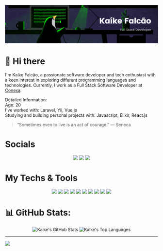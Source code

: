 <img src="images/cover.png" alt="Kaíke Falcão">

# 👋 Hi there

I'm Kaíke Falcão, a passionate software developer and tech enthusiast with a keen interest in exploring different programming languages and technologies. Currently, I work as a Full Stack Software Developer at <a href="https://conexa.app/" >Conexa</a>.

Detailed Information:<br>
Age: 20<br>
I've worked with: Laravel, Yii, Vue.js<br>
Studying and building personal projects with: Javascript, Elixir, React.js

> “Sometimes even to live is an act of courage.” — Seneca


# Socials
<div align="center">

[![](https://img.shields.io/badge/-linkedin-8B008B?style=for-the-badge&logoColor=ffffff&logo=linkedin)](https://www.linkedin.com/in/kaikefalcao/)
[![](https://img.shields.io/badge/-instagram-8B008B?style=for-the-badge&logoColor=ffffff&logo=instagram)](https://www.instagram.com/kaikelfalcao/)
[![](https://img.shields.io/badge/-x/twitter-8B008B?style=for-the-badge&logoColor=ffffff&logo=x)](https://twitter.com/kaikelfalcao/)


</div>

# My Techs & Tools
<div align="center">

![](https://img.shields.io/badge/OS-Linux-8B008B?style=flat-square&logoColor=ffffff&logo=linux)
![](https://img.shields.io/badge/Editor-VS_Code-8B008B?style=flat-square&logoColor=ffffff&logo=visualstudiocode)
![](https://img.shields.io/badge/Code-PHP-8B008B?style=flat-square&logoColor=ffffff&logo=php)
![](https://img.shields.io/badge/Code-JavaScript-8B008B?style=flat-square&logoColor=ffffff&logo=javascript)
![](https://img.shields.io/badge/Code-HTML-8B008B?style=flat-square&logoColor=ffffff&logo=html5)
![](https://img.shields.io/badge/Code-CSS-8B008B?style=flat-square&logoColor=ffffff&logo=css3)
![](https://img.shields.io/badge/Code-Laravel-8B008B?style=flat-square&logoColor=ffffff&logo=laravel)
![](https://img.shields.io/badge/Code-Vue.js-8B008B?style=flat-square&logoColor=ffffff&logo=vuedotjs)
![](https://img.shields.io/badge/Code-Tailwind-8B008B?style=flat-square&logoColor=ffffff&logo=tailwind-css)
![](https://img.shields.io/badge/Platform-Docker-8B008B?style=flat-square&logoColor=ffffff&logo=docker)
</div>

# 📊 GitHub Stats:
<div align="center">
<img 
height="180em" 
src="https://github-readme-stats.vercel.app/api?username=kaikelfalcao&theme=dark&hide_border=false&include_all_commits=true&count_private=true&show_icons=true&title_color=8B008B&icon_color=8B008B&text_color=dddddd&bg_color=000000" alt="Kaike's GitHub Stats">
<img 
height="180em" 
src="https://github-readme-stats.vercel.app/api/top-langs/?username=kaikelfalcao&show_icons=true&bg_color=000000&title_color=8B008B&icon_color=8B008B&text_color=dddddd&layout=compact&langs_count=6" 
alt="Kaike's Top Languages">
</div>

---
[![](https://visitcount.itsvg.in/api?id=kaikelfalcao&icon=1&color=6)](https://visitcount.itsvg.in)
